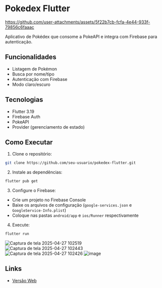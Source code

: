 # Pokedex Flutter
 
 
 
 https://github.com/user-attachments/assets/5f22b7cb-fcfa-4e44-933f-79856c6faaac
 
 
 
 Aplicativo de Pokédex que consome a PokeAPI e integra com Firebase para autenticação.
 
 ## Funcionalidades
 - Listagem de Pokémon
 - Busca por nome/tipo
 - Autenticação com Firebase
 - Modo claro/escuro
 
 ## Tecnologias
 - Flutter 3.19
 - Firebase Auth
 - PokeAPI
 - Provider (gerenciamento de estado)
 
 ## Como Executar
 
 1. Clone o repositório:
 ```bash
 git clone https://github.com/seu-usuario/pokedex-flutter.git
 ```
 
 2. Instale as dependências:
 ```bash
 flutter pub get
 ```
 
 3. Configure o Firebase:
 - Crie um projeto no Firebase Console
 - Baixe os arquivos de configuração (`google-services.json` e `GoogleService-Info.plist`)
 - Coloque nas pastas `android/app` e `ios/Runner` respectivamente
 
 4. Execute:
 ```bash
 flutter run
 ```
 
 ![Captura de tela 2025-04-27 102519](https://github.com/user-attachments/assets/85163d41-921a-441f-a350-b3af38ba97e3)
 ![Captura de tela 2025-04-27 102443](https://github.com/user-attachments/assets/2a18f39e-fed5-45ce-822b-bae6b9b89ae3)
 ![Captura de tela 2025-04-27 102426](https://github.com/user-attachments/assets/e7dae439-07d3-49b2-9f63-1e065efa1561)
 ![image](https://github.com/user-attachments/assets/f1aab502-b2ea-445c-90e3-5094ac49199c)
 
 
 ## Links
 - [Versão Web]([https://preview.flutlab.io/felipe_battarra/pokedex/](https://preview.flutlab.io/felipe_battarra/pokedex/))
